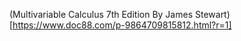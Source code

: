 (Multivariable Calculus 7th Edition By James Stewart)[https://www.doc88.com/p-9864709815812.html?r=1]
